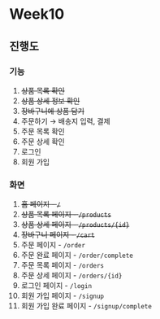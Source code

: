 # Week10

## 진행도

### 기능

1. ~~상품 목록 확인~~
2. ~~상품 상세 정보 확인~~
3. ~~장바구니에 상품 담기~~
4. 주문하기 → 배송지 입력, 결제
5. 주문 목록 확인
6. 주문 상세 확인
7. 로그인
8. 회원 가입

### 화면

1. ~~홈 페이지 - `/`~~
2. ~~상품 목록 페이지 - `/products`~~
3. ~~상품 상세 페이지 - `/products/{id}`~~
4. ~~장바구니 페이지 - `/cart`~~
5. 주문 페이지 - `/order`
6. 주문 완료 페이지 - `/order/complete`
7. 주문 목록 페이지 - `/orders`
8. 주문 상세 페이지 - `/orders/{id}`
9. 로그인 페이지 - `/login`
10. 회원 가입 페이지 - `/signup`
11. 회원 가입 완료 페이지 - `/signup/complete`
